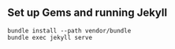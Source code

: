 ## Set up Gems and running Jekyll
```
bundle install --path vendor/bundle
bundle exec jekyll serve
```
